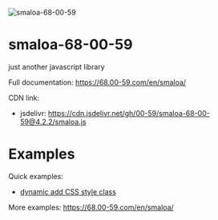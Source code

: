 ![smaloa-68-00-59](https://cdn-images-1.medium.com/max/1600/0*lNjAqrLlCv3Fm5vd.png)
# smaloa-68-00-59
just another javascript library

Full documentation: https://68.00-59.com/en/smaloa/

CDN link: 
- jsdelivr: https://cdn.jsdelivr.net/gh/00-59/smaloa-68-00-59@4.2.2/smaloa.js

# Examples
Quick examples:
- [dynamic add CSS style class](https://codepen.io/rmonzi/pen/dyJQajO)

More examples: https://68.00-59.com/en/smaloa/
